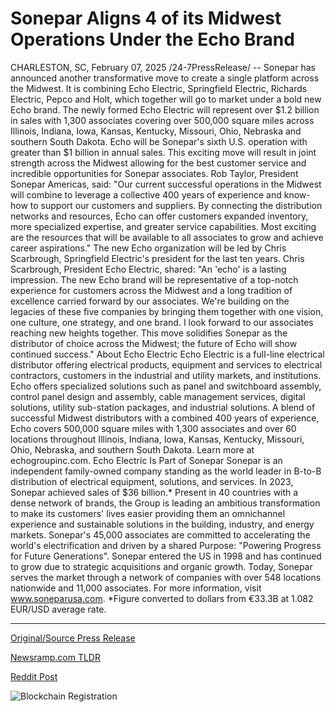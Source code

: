 # Sonepar Aligns 4 of its Midwest Operations Under the Echo Brand

CHARLESTON, SC, February 07, 2025 /24-7PressRelease/ -- Sonepar has announced another transformative move to create a single platform across the Midwest. It is combining Echo Electric, Springfield Electric, Richards Electric, Pepco and Holt, which together will go to market under a bold new Echo brand. The newly formed Echo Electric will represent over $1.2 billion in sales with 1,300 associates covering over 500,000 square miles across Illinois, Indiana, Iowa, Kansas, Kentucky, Missouri, Ohio, Nebraska and southern South Dakota. Echo will be Sonepar's sixth U.S. operation with greater than $1 billion in annual sales. This exciting move will result in joint strength across the Midwest allowing for the best customer service and incredible opportunities for Sonepar associates.   Rob Taylor, President Sonepar Americas, said:  "Our current successful operations in the Midwest will combine to leverage a collective 400 years of experience and know-how to support our customers and suppliers. By connecting the distribution networks and resources, Echo can offer customers expanded inventory, more specialized expertise, and greater service capabilities. Most exciting are the resources that will be available to all associates to grow and achieve career aspirations."   The new Echo organization will be led by Chris Scarbrough, Springfield Electric's president for the last ten years.   Chris Scarbrough, President Echo Electric, shared:  "An 'echo' is a lasting impression. The new Echo brand will be representative of a top-notch experience for customers across the Midwest and a long tradition of excellence carried forward by our associates. We're building on the legacies of these five companies by bringing them together with one vision, one culture, one strategy, and one brand. I look forward to our associates reaching new heights together. This move solidifies Sonepar as the distributor of choice across the Midwest; the future of Echo will show continued success."  About Echo Electric  Echo Electric is a full-line electrical distributor offering electrical products, equipment and services to electrical contractors, customers in the industrial and utility markets, and institutions. Echo offers specialized solutions such as panel and switchboard assembly, control panel design and assembly, cable management services, digital solutions, utility sub-station packages, and industrial solutions. A blend of successful Midwest distributors with a combined 400 years of experience, Echo covers 500,000 square miles with 1,300 associates and over 60 locations throughout Illinois, Indiana, Iowa, Kansas, Kentucky, Missouri, Ohio, Nebraska, and southern South Dakota. Learn more at echogroupinc.com.  Echo Electric Is Part of Sonepar  Sonepar is an independent family-owned company standing as the world leader in B-to-B distribution of electrical equipment, solutions, and services. In 2023, Sonepar achieved sales of $36 billion.* Present in 40 countries with a dense network of brands, the Group is leading an ambitious transformation to make its customers' lives easier providing them an omnichannel experience and sustainable solutions in the building, industry, and energy markets. Sonepar's 45,000 associates are committed to accelerating the world's electrification and driven by a shared Purpose: "Powering Progress for Future Generations".  Sonepar entered the US in 1998 and has continued to grow due to strategic acquisitions and organic growth. Today, Sonepar serves the market through a network of companies with over 548 locations nationwide and 11,000 associates. For more information, visit www.soneparusa.com.  *Figure converted to dollars from €33.3B at 1.082 EUR/USD average rate. 

---

[Original/Source Press Release](https://www.24-7pressrelease.com/press-release/519496/sonepar-aligns-4-of-its-midwest-operations-under-the-echo-brand)
                    

[Newsramp.com TLDR](https://newsramp.com/curated-news/sonepar-unveils-new-echo-electric-brand-in-midwest-consolidation/b79fa0cf78f2a3694185c751c3d5546a) 

 



[Reddit Post](https://www.reddit.com/r/newsramp/comments/1ijq68c/sonepar_unveils_new_echo_electric_brand_in/) 



![Blockchain Registration](https://cdn.newsramp.app/24-7PressRelease/qrcode/252/7/irisgJGQ.webp)
